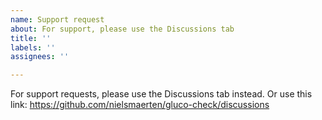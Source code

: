 ```yaml
---
name: Support request
about: For support, please use the Discussions tab
title: ''
labels: ''
assignees: ''

---
```


For support requests, please use the Discussions tab instead.
Or use this link: https://github.com/nielsmaerten/gluco-check/discussions
